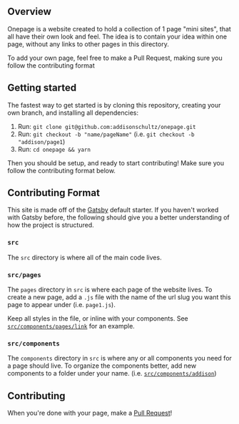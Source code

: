 ## Overview

Onepage is a website created to hold a collection of 1 page "mini sites", that all have their own look and feel. The idea is to contain your idea within one page, without any links to other pages in this directory.

To add your own page, feel free to make a Pull Request, making sure you follow the contributing format

## Getting started

The fastest way to get started is by cloning this repository, creating your own branch, and installing all dependencies:

1. Run: `git clone git@github.com:addisonschultz/onepage.git`
1. Run: `git checkout -b "name/pageName"` (i.e. `git checkout -b "addison/page1`)
1. Run: `cd onepage && yarn`

Then you should be setup, and ready to start contributing! Make sure you follow the contributing format below.

## Contributing Format

This site is made off of the [Gatsby](https://www.gatsbyjs.org/) default starter. If you haven't worked with Gatsby before, the following should give you a better understanding of how the project is structured.

### `src`

The `src` directory is where all of the main code lives.

### `src/pages`

The `pages` directory in `src` is where each page of the website lives. To create a new page, add a `.js` file with the name of the url slug you want this page to appear under (i.e. `page1.js`).

Keep all styles in the file, or inline with your components. See [`src/components/pages/link`](src/components/pages/link) for an example.

### `src/components`

The `components` directory in `src` is where any or all components you need for a page should live. To organize the components better, add new components to a folder under your name. (i.e. [`src/components/addison`](src/components/addison/))

## Contributing

When you're done with your page, make a [Pull Request](https://github.com/addisonschultz/onepage/pulls)!
